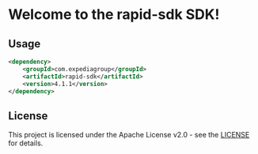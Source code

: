 # Welcome to the rapid-sdk SDK!

## Usage
```xml
<dependency>
    <groupId>com.expediagroup</groupId>
    <artifactId>rapid-sdk</artifactId>
    <version>4.1.1</version>
</dependency>
```

## License

This project is licensed under the Apache License v2.0 - see the [LICENSE](LICENSE) for details.
